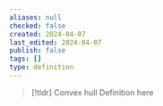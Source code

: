 ```yaml
---
aliases: null
checked: false
created: 2024-04-07
last_edited: 2024-04-07
publish: false
tags: []
type: definition
---
```

>[!tldr] Convex hull
>Definition here

